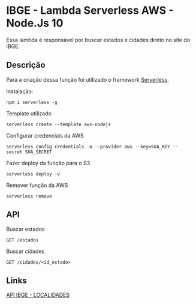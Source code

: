 # IBGE - Lambda Serverless AWS - Node.Js 10

Essa lambda é responsável por buscar estados e cidades direto no site do IBGE.

## Descrição

Para a criação dessa função foi utilizado o framework [Serverless](https://serverless.com/).

Instalação:
```
npm i serverless -g
```

Template utilizado
```
serverless create --template aws-nodejs
```

Configurar credenciais da AWS
```
serverless config credentials -o --provider aws --key=SUA_KEY -- secret SUA_SECRET
```

Fazer deploy da função para o S3
```
serverless deploy -v
```

Remover função da AWS
```
serverless remove
```

## API

Buscar estados
```
GET /estados
```

Buscar cidades
```
GET /cidades/<id_estado>
```

## Links
[API IBGE - LOCALIDADES](https://servicodados.ibge.gov.br/api/docs/localidades?versao=1)